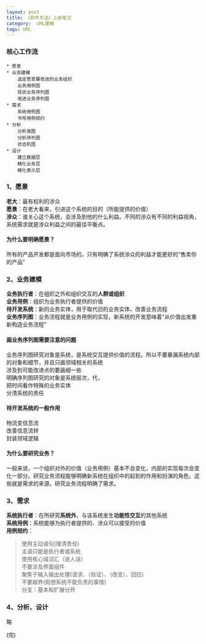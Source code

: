 ```yaml
---
layout: post
title: 《软件方法》上册笔记
category:  UML建模
tags: UML
---
```

### 核心工作流
```
* 愿景
* 业务建模  
	选定愿景要改进的业务组织  
	业务用例图   
	现状业务序列图   
	改进业务序列图     
* 需求   
	系统用例图  
	书写用例规约   
* 分析    
	分析类图    
	分析序列图    
	状态机图   
* 设计   
	建立数据层   
	精化业务层   
	精化表示层  
```

### 1、愿景
**老大**：最有权利的涉众    
**愿景**：在老大看来，引进这个系统的目的（所能提供的价值）    
**涉众**：谁关心这个系统，会涉及到他的什么利益。不同的涉众有不同的利益视角，系统需求就是涉众利益之间的最佳平衡点。    

#### 为什么要明确愿景？
所有的产品开发都是面向市场的，只有明确了系统涉众的利益才能更好的“售卖你的产品”

### 2、业务建模
**业务执行者**：在组织之外和组织交互的**人群或组织**    
**业务用例**：组织为业务执行者提供的价值    
**待开发系统**：新的业务实体，用于取代旧的业务实体，改善业务流程    
**业务序列图**：业务流程就是业务用例的实现，新系统的开发意味着"从价值出发重新构造业务流程"    

#### 画业务序列图需要注意的问题
业务序列图研究对象是系统，是系统交互提供价值的流程。所以不要暴漏系统内部的对象和细节，并且只画领域相关的系统    
涉及到可能改进点的要画细一些     
明确序列图研究的对象是系统层次，代，    
把时间看作特殊的业务实体    
分清系统的责任    

#### 待开发系统的一般作用
物流变信息流    
改善信息流转    
封装领域逻辑    

#### 为什么要研究业务？
一般来说，一个组织对外的价值（业务用例）基本不会变化，内部的实现每次会变化一部分。研究业务流程能够明确新系统在组织中的起到的作用和扮演的角色，这些就是需求的来源。研究业务流程明确了需求。

### 3、需求
**系统执行者**：在所研究**系统外**，与该系统发生**功能性交互**的其他系统    
**系统用例**：系统能够为执行者提供的、涉众可以接受的价值    
**用例规约**： 
   
> 使用主动语句(理清责任)    
> 主语只能是执行者或系统    
> 使用核心域词汇（说人话）    
> 不要涉及界面组件    
> 聚焦于输入输出处理(请求、（验证）、（改变）、回应)    
> 不要越界(假想系统不能负责的事情)    
> 分支：基本和扩展分开    

### 4、分析、设计
略



(完)





